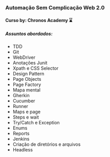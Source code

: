 ### **Automação Sem Complicação Web 2.0**

#### **Curso by: Chronos Academy** :hourglass:



##### **Assuntos abordados**:

- TDD
- Git
- WebDriver
- Anotações Junit
- Xpath e CSS Selector
- Design Pattern
- Page Objects
- Page Factory
- Mapa mental
- Gherkin
- Cucumber
- Runner
- Maps e page
- Steps e wait
- Try/Catch e Exception
- Enums
- Reports
- Jenkins
- Criação de diretórios e arquivos
- Headless

